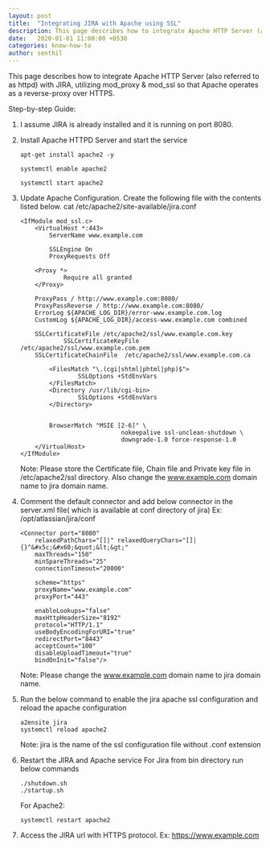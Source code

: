 ```yaml
---
layout: post
title:  "Integrating JIRA with Apache using SSL"
description: This page describes how to integrate Apache HTTP Server (also referred to as httpd) with JIRA, utilizing mod_proxy & mod_ssl so that Apache operates as a reverse-proxy over HTTPS. 
date:   2020-01-01 11:00:00 +0530
categories: know-how-to
author: senthil
---
```


This page describes how to integrate Apache HTTP Server (also referred to as httpd) with JIRA, utilizing mod_proxy & mod_ssl so that Apache operates as a reverse-proxy over HTTPS.

Step-by-step Guide:
1. I assume JIRA is already installed and it is running on port 8080.

2. Install Apache HTTPD Server and start the service
    ```
    apt-get install apache2 -y
    
    systemctl enable apache2 

    systemctl start apache2
    ```

3. Update Apache Configuration. Create the following file with the contents listed below.
   cat /etc/apache2/site-available/jira.conf
    ```
    <IfModule mod_ssl.c>
        <VirtualHost *:443>
            ServerName www.example.com

            SSLEngine On
            ProxyRequests Off
        
        <Proxy *>
                Require all granted
        </Proxy>
    
        ProxyPass / http://www.example.com:8080/
        ProxyPassReverse / http://www.example.com:8080/
        ErrorLog ${APACHE_LOG_DIR}/error-www.example.com.log
        CustomLog ${APACHE_LOG_DIR}/access-www.example.com combined

        SSLCertificateFile /etc/apache2/ssl/www.example.com.key
                SSLCertificateKeyFile /etc/apache2/ssl/www.example.com.pem
        SSLCertificateChainFile  /etc/apache2/ssl/www.example.com.ca

            <FilesMatch "\.(cgi|shtml|phtml|php)$">
                    SSLOptions +StdEnvVars
            </FilesMatch>
            <Directory /usr/lib/cgi-bin>
                    SSLOptions +StdEnvVars
            </Directory>


            BrowserMatch "MSIE [2-6]" \
                                nokeepalive ssl-unclean-shutdown \
                                downgrade-1.0 force-response-1.0
        </VirtualHost>
    </IfModule>
    ```

    Note: Please store the Certificate file, Chain file and Private key file in /etc/apache2/ssl directory. Also change the www.example.com domain name to jira domain name.

4. Comment the default connector and add below connector in the server.xml file( which is available at conf directory of jira) Ex: /opt/atlassian/jira/conf
    ```
    <Connector port="8080"
        relaxedPathChars="[]|" relaxedQueryChars="[]|{}^&#x5c;&#x60;&quot;&lt;&gt;"
        maxThreads="150"
        minSpareThreads="25"
        connectionTimeout="20000"

        scheme="https"
        proxyName="www.example.com"
        proxyPort="443"

        enableLookups="false"
        maxHttpHeaderSize="8192"
        protocol="HTTP/1.1"
        useBodyEncodingForURI="true"
        redirectPort="8443"
        acceptCount="100"
        disableUploadTimeout="true"
        bindOnInit="false"/>
    ```

   Note: Please change the www.example.com domain name to jira domain name.

5. Run the below command to enable the jira apache ssl configuration and reload the apache configuration 
    ```
    a2ensite jira
    systemctl reload apache2
    ```

   Note: jira is the name of the ssl configuration file without .conf extension

6. Restart the JIRA and Apache service
   For Jira from bin directory run below commands
    ```
    ./shutdown.sh
    ./startup.sh
    ```

   For Apache2:
    ```
    systemctl restart apache2
    ```

7. Access the JIRA url with HTTPS protocol. Ex: https://www.example.com

